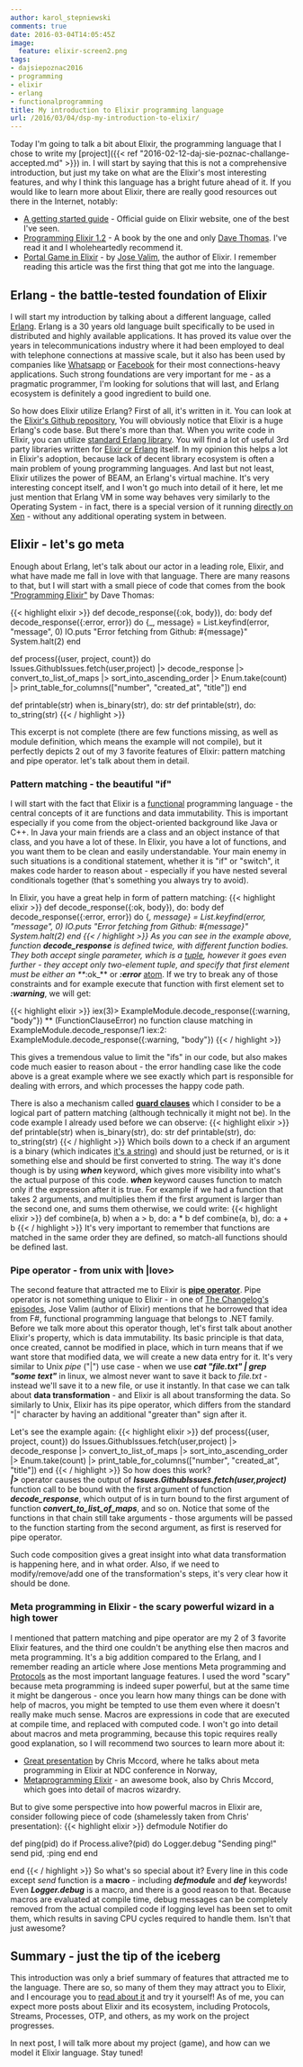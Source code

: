 ```yaml
---
author: karol_stepniewski
comments: true
date: 2016-03-04T14:05:45Z
image:
  feature: elixir-screen2.png
tags:
- dajsiepoznac2016
- programming
- elixir
- erlang
- functionalprogramming
title: My introduction to Elixir programming language
url: /2016/03/04/dsp-my-introduction-to-elixir/
---
```


Today I'm going to talk a bit about Elixir, the programming language that I chose to write my [project]({{< ref "2016-02-12-daj-sie-poznac-challange-accepted.md" >}}) in. I will start by saying that this is not a comprehensive introduction, but just my take on what are the Elixir's most interesting features, and why I think this language has a bright future ahead of it. If you would like to learn more about Elixir, there are really good resources out there in the Internet, notably:

- [A getting started guide](http://elixir-lang.org/getting-started/introduction.html) - Official guide on Elixir website, one of the best I've seen.
- [Programming Elixir 1.2](https://pragprog.com/book/elixir12/programming-elixir-1-2) - A book by the one and only [Dave Thomas](https://twitter.com/pragdave). I've read it and I wholeheartedly recommend it.
- [Portal Game in Elixir](https://howistart.org/posts/elixir/1) - by [Jose Valim](https://twitter.com/josevalim), the author of Elixir. I remember reading this article was the first thing that got me into the language.

## Erlang - the battle-tested foundation of Elixir
I will start my introduction by talking about a different language, called [Erlang](https://en.wikipedia.org/wiki/Erlang_(programming_language)). Erlang is a 30 years old language built specifically to be used in distributed and highly available applications. It has proved its value over the years in telecommunications industry where it had been employed to deal with telephone connections at massive scale, but it also has been used by companies like [Whatsapp](https://vimeo.com/44312354) or [Facebook](https://www.quora.com/Why-was-Erlang-chosen-for-use-in-Facebook-chat) for their most connections-heavy applications. Such strong foundations are very important for me - as a pragmatic programmer, I'm looking for solutions that will last, and Erlang ecosystem is definitely a good ingredient to build one.

So how does Elixir utilize Erlang? First of all, it's written in it. You can look at the [Elixir's Github repository](https://github.com/elixir-lang/elixir), You will obviously notice that Elixir is a huge Erlang's code base. But there's more than that. When you write code in Elixir, you can utilize [standard Erlang library](http://erlang.org/doc/apps/stdlib/). You will find a lot of useful 3rd party libraries written for [Elixir or Erlang](https://hex.pm/) itself. In my opinion this helps a lot in Elixir's adoption, because lack of decent library ecosystem is often a main problem of young programming languages. And last but not least, Elixir utilizes the power of BEAM, an Erlang's virtual machine. It's very interesting concept itself, and I won't go much into detail of it here, let me just mention that Erlang VM in some way behaves very similarly to the Operating System - in fact, there is a special version of it running [directly on Xen](http://erlangonxen.org/) - without any additional operating system in between.

## Elixir - let's go meta
Enough about Erlang, let's talk about our actor in a leading role, Elixir, and what have made me fall in love with that language. There are many reasons to that, but I will start with a small piece of code that comes from the book ["Programming Elixir"](https://pragprog.com/book/elixir12/programming-elixir-1-2) by Dave Thomas:

{{< highlight elixir >}}
  def decode_response({:ok, body}), do: body
  def decode_response({:error, error}) do
    {_, message} = List.keyfind(error, "message", 0)
    IO.puts "Error fetching from Github: #{message}"
    System.halt(2)
  end

  def process({user, project, count}) do
    Issues.GithubIssues.fetch(user,project)
    |> decode_response
    |> convert_to_list_of_maps
    |> sort_into_ascending_order
    |> Enum.take(count)
    |> print_table_for_columns(["number", "created_at", "title"])
  end

  def printable(str) when is_binary(str), do: str
  def printable(str), do: to_string(str)
{{< / highlight >}}

This excerpt is not complete (there are few functions missing, as well as module definition, which means the example will not compile), but it perfectly depicts 2 out of my 3 favorite features of Elixir: pattern matching and pipe operator. let's talk about them in detail.

### Pattern matching - the beautiful "if"
I will start with the fact that Elixir is a [functional](https://en.wikipedia.org/wiki/Functional_programming) programming language - the central concepts of it are functions and data immutability. This is important especially if you come from the object-oriented background like Java or C++. In Java your main friends are a class and an object instance of that class, and you have a lot of these. In Elixir, you have a lot of functions, and you want them to be clean and easily understandable. Your main enemy in such situations is a conditional statement, whether it is "if" or "switch", it makes code harder to reason about - especially if you have nested several conditionals together (that's something you always try to avoid).

In Elixir, you have a great help in form of pattern matching:
{{< highlight elixir >}}
  def decode_response({:ok, body}), do: body
  def decode_response({:error, error}) do
    {_, message} = List.keyfind(error, "message", 0)
    IO.puts "Error fetching from Github: #{message}"
    System.halt(2)
  end
{{< / highlight >}}
As you can see in the example above, function **_decode_response_** is defined twice, with different function bodies.
They both accept single parameter, which is a [tuple](http://elixir-lang.org/getting-started/basic-types.html#tuples), however it goes even further - they accept only two-element tuple, and specify that first element must be either an **_:ok_** or **_:error_** [atom](http://elixir-lang.org/getting-started/basic-types.html#atoms). If we try to break any of those constraints and for example execute that function with first element set to **_:warning_**, we will get:

{{< highlight elixir >}}
iex(3)> ExampleModule.decode_response({:warning, "body"})
** (FunctionClauseError) no function clause matching in ExampleModule.decode_response/1
    iex:2: ExampleModule.decode_response({:warning, "body"})
{{< / highlight >}}

This gives a tremendous value to limit the "ifs" in our code, but also makes code much easier to reason about - the error handling case like the code above is a great example where we see exactly which part is responsible for dealing with errors, and which processes the happy code path.

There is also a mechanism called **[guard clauses](http://elixir-lang.org/getting-started/case-cond-and-if.html#expressions-in-guard-clauses)** which I consider to be a logical part of pattern matching (although technically it might not be). In the code example I already used before we can observe:
{{< highlight elixir >}}
  def printable(str) when is_binary(str), do: str
  def printable(str), do: to_string(str)
{{< / highlight >}}
Which boils down to a check if an argument is a binary (which indicates [it's a string](http://elixir-lang.org/getting-started/binaries-strings-and-char-lists.html)) and should just be returned, or is it something else and should be first converted to string. The way it's done though is by using **_when_** keyword, which gives more visibility into what's the actual purpose of this code. **_when_** keyword causes function to match only if the expression after it is true. For example if we had a function that takes 2 arguments, and multiplies them if the first argument is larger than the second one, and sums them otherwise, we could write:
{{< highlight elixir >}}
  def combine(a, b) when a > b, do: a * b
  def combine(a, b), do: a + b
{{< / highlight >}}
It's very important to remember that functions are matched in the same order they are defined, so match-all functions should be defined last.

### Pipe operator - from unix with |love>
The second feature that attracted me to Elixir is **[pipe operator](http://elixir-lang.org/getting-started/enumerables-and-streams.html#the-pipe-operator)**. Pipe operator is not something unique to Elixir - in one of [The Changelog's episodes](https://changelog.com/194/), Jose Valim (author of Elixir) mentions that he borrowed that idea from F#, functional programming language that belongs to .NET family. Before we talk more about this operator though, let's first talk about another Elixir's property, which is data immutability. Its basic principle is that data, once created, cannot be modified in place, which in turn means that if we want store that modified data, we will create a new data entry for it. It's very similar to Unix _pipe_ ("|") use case - when we use **_cat "file.txt" | grep "some text"_**  in linux, we almost never want to save it back to _file.txt_ - instead we'll save it to a new file, or use it instantly. In that case we can talk about **data transformation** - and Elixir is all about transforming the data. So similarly to Unix, Elixir has its pipe operator, which differs from the standard "|" character by having an additional "greater than" sign after it.


Let's see the example again:
{{< highlight elixir >}}
  def process({user, project, count}) do
    Issues.GithubIssues.fetch(user,project)
    |> decode_response
    |> convert_to_list_of_maps
    |> sort_into_ascending_order
    |> Enum.take(count)
    |> print_table_for_columns(["number", "created_at", "title"])
  end
{{< / highlight >}}
So how does this work?<br>
**_&#124;>_** operator causes the output of **_Issues.GithubIssues.fetch(user,project)_** function call to be bound with the first argument of function **_decode_response_**, which output of is in turn bound to the first argument of function **_convert_to_list_of_maps_**, and so on. Notice that some of the functions in that chain still take arguments - those arguments will be passed to the function starting from the second argument, as first is reserved for pipe operator.

Such code composition gives a great insight into what data transformation is happening here, and in what order. Also, if we need to modify/remove/add one of the transformation's steps, it's very clear how it should be done.

### Meta programming in Elixir - the scary powerful wizard in a high tower
I mentioned that pattern matching and pipe operator are my 2 of 3 favorite Elixir features, and the third one couldn't be anything else then macros and meta programming. It's a big addition compared to the Erlang, and I remember reading an article where Jose mentions Meta programming and [Protocols](http://elixir-lang.org/getting-started/protocols.html) as the most important language features. I used the word "scary" because meta programming is indeed super powerful, but at the same time it might be dangerous - once you learn how many things can be done with help of macros, you might be tempted to use them even where it doesn't really make much sense. Macros are expressions in code that are executed at compile time, and replaced with computed code. I won't go into detail about macros and meta programming, because this topic requires really good explanation, so I will recommend two sources to learn more about it:

- [Great presentation](https://vimeo.com/131643017) by Chris Mccord, where he talks about meta programming in Elixir at NDC conference in Norway,
- [Metaprogramming Elixir](https://pragprog.com/book/cmelixir/metaprogramming-elixir) - an awesome book, also by Chris Mccord, which goes into detail of macros wizardry.

But to give some perspective into how powerful macros in Elixir are, consider following piece of code (shamelessly taken from Chris' presentation):
{{< highlight elixir >}}
defmodule Notifier do

  def ping(pid) do
    if Process.alive?(pid) do
      Logger.debug "Sending ping!"
      send pid, :ping
    end
  end

end
{{< / highlight >}}
So what's so special about it? Every line in this code except _send_ function is a **macro** - including **_defmodule_** and **_def_** keywords! Even **_Logger.debug_** is a macro, and there is a good reason to that. Because macros are evaluated at compile time, debug messages can be completely removed from the actual compiled code if logging level has been set to omit them, which results in saving CPU cycles required to handle them. Isn't that just awesome?

## Summary - just the tip of the iceberg
This introduction was only a brief summary of features that attracted me to the language. There are so, so many of them they may attract you to Elixir, and I encourage you to [read about it](http://elixir-lang.org/getting-started/introduction.html) and try it yourself! As of me, you can expect more posts about Elixir and its ecosystem, including Protocols, Streams, Processes, OTP, and others, as my work on the project progresses.

In next post, I will talk more about my project (game), and how can we model it Elixir language. Stay tuned!




